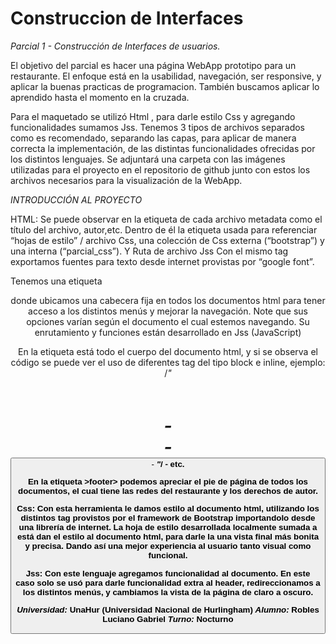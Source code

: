 # Construccion de Interfaces

*Parcial 1 - Construcción de Interfaces de usuarios.*

El objetivo del parcial es hacer una página WebApp prototipo para un restaurante.
El enfoque está en la usabilidad, navegación, ser responsive, y aplicar la buenas practicas de programacion. 
También buscamos aplicar lo aprendido hasta el momento en la cruzada.

Para el maquetado se utilizó Html , para darle estilo Css y agregando funcionalidades sumamos Jss.
Tenemos 3 tipos de archivos separados como es recomendado, separando las capas, para aplicar de manera correcta 
la implementación, de las distintas funcionalidades ofrecidas por los distintos lenguajes.
Se adjuntará una carpeta con las imágenes utilizadas para el proyecto en el repositorio de github junto con 
estos los archivos necesarios para la visualización de la WebApp.

*INTRODUCCIÓN AL PROYECTO*

HTML: 
Se puede observar en la etiqueta <head> de cada  archivo metadata como el título del archivo, autor,etc. Dentro 
de él la etiqueta <link> usada para referenciar “hojas de estilo” / archivo Css, una colección de Css externa (“bootstrap”) 
y una interna (“parcial_css”). Y Ruta de archivo Jss
Con el mismo tag exportamos fuentes para texto desde internet provistas por “google font”.

Tenemos una etiqueta <header> donde ubicamos una cabecera fija en todos los documentos html para tener acceso 
a los distintos menús y mejorar la navegación. Note que sus opciones varían según el documento el cual estemos navegando. 
Su enrutamiento y funciones están desarrollado en Jss (JavaScript)

En la etiqueta <body> está todo el cuerpo del documento html, y si se observa el código se puede ver el uso 
de diferentes tag del tipo block e inline, ejemplo: /*"<p> <h1> <h2> <h3> <h4> - <div> <span> - <a> <button> - 
<em> <strong>"*/ - etc.

En la etiqueta >footer> podemos apreciar el pie de página de todos los documentos, el cual tiene las redes del 
restaurante y los derechos de autor.

Css:
Con esta herramienta le damos estilo al documento html, utilizando los distintos tag provistos por el framework de 
Bootstrap importandolo desde una librería de internet. 
La hoja de estilo desarrollada localmente sumada a está dan el estilo al documento html, para darle la una 
vista final más bonita y precisa. 
Dando así una mejor experiencia al usuario tanto visual como funcional.

Jss:
Con este lenguaje agregamos funcionalidad al documento. En este caso solo se usó para darle funcionalidad extra al header, redireccionamos a los distintos menús, 
y cambiamos la vista de la página de claro a oscuro.

*Universidad:* UnaHur (Universidad Nacional de Hurlingham)
*Alumno:* Robles Luciano Gabriel
*Turno:* Nocturno
